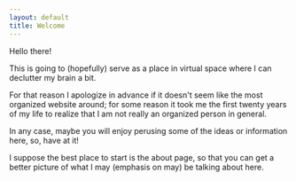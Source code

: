 ```yaml
---
layout: default
title: Welcome
---
```


<link rel="stylesheet" type="text/css"  href="/keiths-site/css/main.css">

Hello there!

This is going to (hopefully) serve as a place in virtual space where I can declutter my brain a bit.

For that reason I apologize in advance if it doesn't seem like the most organized website around; for some reason it took me the first twenty years of my life to realize that I am not really an organized person in general.

In any case, maybe you will enjoy perusing some of the ideas or information here, so, have at it!

I suppose the best place to start is the about page, so that you can get a better picture of what I may (emphasis on may) be talking about here.